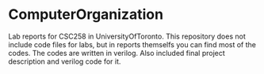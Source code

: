 # ComputerOrganization

Lab reports for CSC258 in UniversityOfToronto. This repository does not include code files for labs, but in reports themselfs you can find most of the codes. The codes are written in verilog. Also included final project description and verilog code for it.
